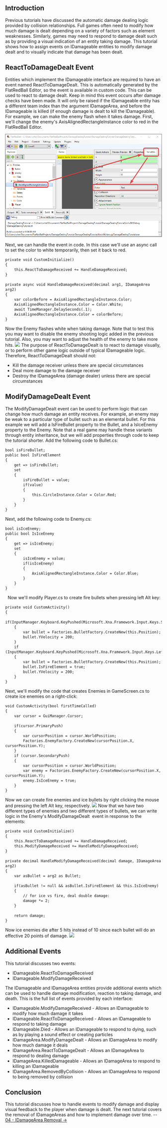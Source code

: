 ## Introduction

Previous tutorials have discussed the automatic damage dealing logic provided by collision relationships. Full games often need to modify how much damage is dealt depending on a variety of factors such as element weaknesses. Similarly, games may need to respond to damage dealt such as by providing a visual indication of an entity taking damage. This tutorial shows how to assign events on IDamageable entities to modify damage dealt and to visually indicate that damage has been dealt.

## ReactToDamageDealt Event

Entities which implement the IDamageable interface are required to have an event named ReactToDamageDealt. This is automatically generated by the FlatRedBall Editor, so the event is available in custom code. This can be used to react to damage dealt. Keep in mind this event occurs after damage checks have been made. It will only be raised if the IDamageable entity has a different team index than the argument IDamageArea, and before the IDamageable is killed (if enough damage is dealt to kill the IDamageable). For example, we can make the enemy flash when it takes damage. First, we'll change the enemy's AxisAlignedRectangleInstance color to red in the FlatRedBall Editor.

![](/media/2023-01-img_63bed29eca1f8.png)

Next, we can handle the event in code. In this case we'll use an async call to set the color to white temporarily, then set it back to red.

    private void CustomInitialize()
    {
        this.ReactToDamageReceived += HandleDamageReceived;
    }

    private async void HandleDamageReceived(decimal arg1, IDamageArea arg2)
    {
        var colorBefore = AxisAlignedRectangleInstance.Color;
        AxisAlignedRectangleInstance.Color = Color.White;
        await TimeManager.DelaySeconds(.1);
        AxisAlignedRectangleInstance.Color = colorBefore;
    }

Now the Enemy flashes white when taking damage. Note that to test this you may want to disable the enemy shooting logic added in the previous tutorial. Also, you may want to adjust the health of the enemy to take more hits. [![](/wp-content/uploads/2023/01/11_08-19-19.gif)](/wp-content/uploads/2023/01/11_08-19-19.gif) The purpose of ReactToDamageDealt is to react to damage visually, or to perform other game logic outside of typical IDamageable logic. Therefore, ReactToDamageDealt should not:

-   Kill the damage receiver unless there are special circumstances
-   Deal more damage to the damage receiver
-   Destroy the IDamageArea (damage dealer) unless there are special circumstances

## ModifyDamageDealt Event

The ModifyDamageDealt event can be used to perform logic that can change how much damage an entity receives. For example, an enemy may be weak to a particular type of bullet such as an elemental bullet. For this example we will add a IsFireBullet property to the Bullet, and a IsIceEnemy property to the Enemy. Note that a real game may handle these variants through entity inheritance, but we will add properties through code to keep the tutorial shorter. Add the following code to Bullet.cs:

    bool isFireBullet;
    public bool IsFireElement
    {
        get => isFireBullet;
        set
        {
            isFireBullet = value;
            if(value)
            {
                this.CircleInstance.Color = Color.Red;
            }
        }
    }

Next, add the following code to Enemy.cs:

    bool isIceEnemy;
    public bool IsIceEnemy
    {
        get => isIceEnemy;
        set
        {
            isIceEnemy = value;
            if(isIceEnemy) 
            {
                AxisAlignedRectangleInstance.Color = Color.Blue;
            }
        }
    }

  Now we'll modify Player.cs to create fire bullets when pressing left Alt key:

    private void CustomActivity()
    {
        if(InputManager.Keyboard.KeyPushed(Microsoft.Xna.Framework.Input.Keys.Space))
        {
            var bullet = Factories.BulletFactory.CreateNew(this.Position);
            bullet.YVelocity = 200;
        }
        if (InputManager.Keyboard.KeyPushed(Microsoft.Xna.Framework.Input.Keys.LeftAlt))
        {
            var bullet = Factories.BulletFactory.CreateNew(this.Position);
            bullet.IsFireElement = true;
            bullet.YVelocity = 200;
        }
    }

Next, we'll modify the code that creates Enemies in GameScreen.cs to create ice enemies on a right-click:

    void CustomActivity(bool firstTimeCalled)
    {
        var cursor = GuiManager.Cursor;

        if(cursor.PrimaryPush)
        {
            var cursorPosition = cursor.WorldPosition;
            Factories.EnemyFactory.CreateNew(cursorPosition.X, cursorPosition.Y);
        }
        if (cursor.SecondaryPush)
        {
            var cursorPosition = cursor.WorldPosition;
            var enemy = Factories.EnemyFactory.CreateNew(cursorPosition.X, cursorPosition.Y);
            enemy.IsIceEnemy = true;
        }
    }

Now we can create fire enemies and ice bullets by right clicking the mouse and pressing the left Alt key, respectively. [![](/wp-content/uploads/2023/01/11_08-40-53.gif)](/wp-content/uploads/2023/01/11_08-40-53.gif) Now that we have two different types of enemies and two different types of bullets, we can write logic in the Enemy's ModifyDamageDealt  event in response to the elements:  

    private void CustomInitialize()
    {
        this.ReactToDamageReceived += HandleDamageReceived;
        this.ModifyDamageReceived += HandleModifyDamageReceived;
    }

    private decimal HandleModifyDamageReceived(decimal damage, IDamageArea arg2)
    {
        var asBullet = arg2 as Bullet;

        if(asBullet != null && asBullet.IsFireElement && this.IsIceEnemy)
        {
            // for ice vs fire, deal double damage:
            damage *= 2;
        }

        return damage;
    }

Now ice enemies die after 5 hits instead of 10 since each bullet will do an effective 20 points of damage. [![](/wp-content/uploads/2023/01/11_08-54-38.gif)](/wp-content/uploads/2023/01/11_08-54-38.gif)

## Additional Events

This tutorial discusses two events:

-   IDamageable.ReactToDamageReceived
-   IDamageable.ModifyDamageReceived

The IDamageable and IDamageArea entities provide additional events which can be used to handle damage modification, reaction to taking damage, and death. This is the full list of events provided by each interface:

-   IDamageable.ModifyDamageReceived - Allows an IDamageable to modify how much damage it takes
-   IDamageable.ReactToDamageReceived - Allows an IDamageable to respond to taking damage
-   IDamageable.Died - Allows an IDamageable to respond to dying, such as by playing a sound effect or creating particles
-   IDamageArea.ModifyDamageDealt - Allows an IDamageArea to modify how much damage it deals
-   IDamageArea.ReactToDamageDealt - Allows an IDamageArea to respond to dealing damage
-   IDamageArea.KilledDamageable - Allows an IDamageArea to respond to killing an IDamageable
-   IDamageArea.RemovedByCollision - Allows an IDamageArea to respond to being removed by collision

## Conclusion

This tutorial discusses how to handle events to modify damage and display visual feedback to the player when damage is dealt. The next tutorial covers the removal of IDamageAreas and how to implement damage over time. -- [04 - IDamageArea Removal -\>](/documentation/tutorials/damage-dealing/04-idamagearea-removal.md)
